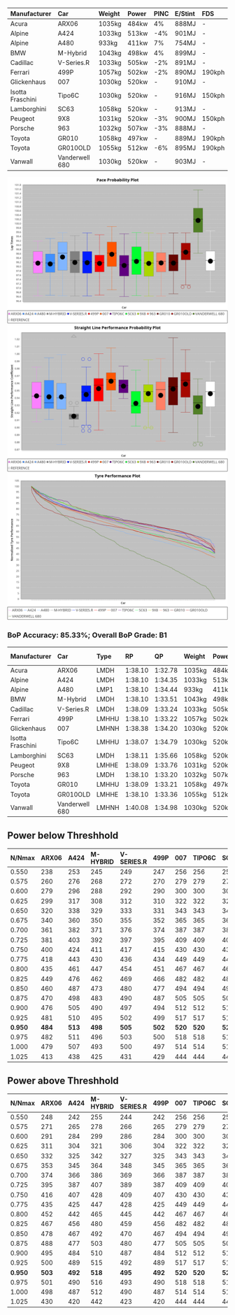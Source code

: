 | Manufacturer     | Car            | Weight | Power | PINC    | E/Stint | FDS     |
|:-|:-|:-|:-|:-|:-|:-|
| Acura            | ARX06          | 1035kg | 484kw | 4%      | 888MJ   |    -    |
| Alpine           | A424           | 1033kg | 513kw | -4%     | 901MJ   |    -    |
| Alpine           | A480           | 933kg  | 411kw | 7%      | 754MJ   |    -    |
| BMW              | M-Hybrid       | 1043kg | 498kw | 4%      | 899MJ   |    -    |
| Cadillac         | V-Series.R     | 1033kg | 505kw | -2%     | 891MJ   |    -    |
| Ferrari          | 499P           | 1057kg | 502kw | -2%     | 890MJ   | 190kph  |
| Glickenhaus      | 007            | 1030kg | 520kw |    -    | 910MJ   |    -    |
| Isotta Fraschini | Tipo6C         | 1030kg | 520kw |    -    | 916MJ   | 150kph  |
| Lamborghini      | SC63           | 1058kg | 520kw |    -    | 913MJ   |    -    |
| Peugeot          | 9X8            | 1031kg | 520kw | -3%     | 900MJ   | 150kph  |
| Porsche          | 963            | 1032kg | 507kw | -3%     | 888MJ   |    -    |
| Toyota           | GR010          | 1058kg | 497kw |    -    | 889MJ   | 190kph  |
| Toyota           | GR010OLD       | 1055kg | 512kw | -6%     | 895MJ   | 190kph  |
| Vanwall          | Vanderwell 680 | 1030kg | 520kw |    -    | 903MJ   |    -    |

![PACECHART](./IMG/AUTO.png)
![STRAIGHTLINEPERFORMANCECHART](./IMG/AUTO_sp.png)
![TYREPERFORMANCECHART](./IMG/AUTO_tw.png)

### BoP Accuracy: 85.33%; Overall BoP Grade: B1
| Manufacturer     | Car            | Type  | RP      | QP      | Weight | Power¹ | Threshhold | PINC    | Power² | E/Stint | AVG Vmax  | FDS     | RDLC | L/Stint | BOP-Grade | Model Accuracy | Model Points | Match%  |
|:-|:-|:-|:-|:-|:-|:-|:-|:-|:-|:-|:-|:-|:-|:-|:-|:-|:-|:-|
| Acura            | ARX06          | LMDH  | 1:38.10 | 1:32.78 | 1035kg | 484kw  | 210.0kph   | 4%      | 503kw  |  888MJ  | 311.73kph |    -    | 1.03 | 30      | -B2       | 100.00%        | 995          | 83.92%  |
| Alpine           | A424           | LMDH  | 1:38.10 | 1:34.35 | 1033kg | 513kw  | 210.0kph   | -4%     | 492kw  |  901MJ  | 311.85kph |    -    | 1.03 | 30      | +C2       | 100.00%        | 642          | 72.79%  |
| Alpine           | A480           | LMP1  | 1:38.10 | 1:34.44 |  933kg | 411kw  | 210.0kph   | 7%      | 440kw  |  754MJ  | 311.08kph |    -    | 0.99 | 28      | ~A1       | 60.26%         | 849          | 100.00% |
| BMW              | M-Hybrid       | LMDH  | 1:38.10 | 1:33.51 | 1043kg | 498kw  | 210.0kph   | 4%      | 518kw  |  899MJ  | 309.51kph |    -    | 1.03 | 29      | -A2       | 100.00%        | 1714         | 90.12%  |
| Cadillac         | V-Series.R     | LMDH  | 1:38.09 | 1:33.24 | 1033kg | 505kw  | 210.0kph   | -2%     | 495kw  |  891MJ  | 311.87kph |    -    | 1.03 | 30      | -A2       | 98.95%         | 2271         | 93.86%  |
| Ferrari          | 499P           | LMHHU | 1:38.10 | 1:33.22 | 1057kg | 502kw  | 210.0kph   | -2%     | 492kw  |  890MJ  | 312.05kph | 190kph  | 1.03 | 30      | -A2       | 99.93%         | 2718         | 91.22%  |
| Glickenhaus      | 007            | LMHNH | 1:38.38 | 1:34.20 | 1030kg | 520kw  | 0.0kph     |    -    | 520kw  |  910MJ  | 317.91kph |    -    | 0.96 | 30      | ~A1       | 96.34%         | 1634         | 100.00% |
| Isotta Fraschini | Tipo6C         | LMHHU | 1:38.07 | 1:34.79 | 1030kg | 520kw  | 0.0kph     |    -    | 520kw  |  916MJ  | 316.77kph | 150kph  | 1.08 | 30      | +C1       | 92.36%         | 133          | 76.64%  |
| Lamborghini      | SC63           | LMDH  | 1:38.11 | 1:35.66 | 1058kg | 520kw  | 210.0kph   |    -    | 520kw  |  913MJ  | 311.35kph |    -    | 1.03 | 30      | ~A1       | 96.54%         | 418          | 95.74%  |
| Peugeot          | 9X8            | LMHHE | 1:38.09 | 1:33.76 | 1031kg | 520kw  | 210.0kph   | -3%     | 504kw  |  900MJ  | 313.10kph | 150kph  | 1.03 | 30      | ~A1       | 88.68%         | 2617         | 99.10%  |
| Porsche          | 963            | LMDH  | 1:38.10 | 1:33.20 | 1032kg | 507kw  | 210.0kph   | -3%     | 492kw  |  888MJ  | 312.01kph |    -    | 1.03 | 30      | -A2       | 99.98%         | 6168         | 92.63%  |
| Toyota           | GR010          | LMHHU | 1:38.09 | 1:33.21 | 1058kg | 497kw  | 210.0kph   |    -    | 497kw  |  889MJ  | 312.02kph | 190kph  | 1.03 | 30      | -A2       | 98.53%         | 3557         | 93.95%  |
| Toyota           | GR010OLD       | LMHHE | 1:38.10 | 1:33.36 | 1055kg | 512kw  | 210.0kph   | -6%     | 481kw  |  895MJ  | 312.70kph | 190kph  | 1.03 | 30      | ~A1       | 92.01%         | 1427         | 97.45%  |
| Vanwall          | Vanderwell 680 | LMHNH | 1:40.08 | 1:34.98 | 1030kg | 520kw  | 0.0kph     |    -    | 520kw  |  903MJ  | 311.39kph |    -    | 1.01 | 30      | +Ω1       | 94.62%         | 633          | 7.26%   |

## Power below Threshhold
| N/Nmax    | ARX06   | A424    | M-HYBRID | V-SERIES.R | 499P    | 007     | TIPO6C  | SC63    | 9X8     | 963     | GR010   | GR010OLD | VANDERWELL 680 | ​     | RPM      | A480    |
|:-|:-|:-|:-|:-|:-|:-|:-|:-|:-|:-|:-|:-|:-|:-|:-|:-|
|  0.550    |  238    |  253    |  245     |  249       |  247    |  256    |  256    |  256    |  256    |  250    |  245    |  252     |  256           |  ​    |   --     |   -     |
|  0.575    |  260    |  276    |  268     |  272       |  270    |  279    |  279    |  279    |  279    |  273    |  267    |  275     |  279           |  ​    |   --     |   -     |
|  0.600    |  279    |  296    |  288     |  292       |  290    |  300    |  300    |  300    |  300    |  293    |  287    |  296     |  300           |  ​    |   --     |   -     |
|  0.625    |  299    |  317    |  308     |  312       |  310    |  322    |  322    |  322    |  322    |  314    |  307    |  317     |  322           |  ​    |   --     |   -     |
|  0.650    |  320    |  338    |  329     |  333       |  331    |  343    |  343    |  343    |  343    |  335    |  328    |  338     |  343           |  ​    |   --     |   -     |
|  0.675    |  340    |  360    |  350     |  355       |  352    |  365    |  365    |  365    |  365    |  356    |  349    |  359     |  365           |  ​    |   --     |   -     |
|  0.700    |  361    |  382    |  371     |  376       |  374    |  387    |  387    |  387    |  387    |  377    |  370    |  381     |  387           |  ​    |   --     |   -     |
|  0.725    |  381    |  403    |  392     |  397       |  395    |  409    |  409    |  409    |  409    |  399    |  391    |  403     |  409           |  ​    |   --     |   -     |
|  0.750    |  400    |  424    |  411     |  417       |  415    |  430    |  430    |  430    |  430    |  419    |  411    |  423     |  430           |  ​    |   --     |   -     |
|  0.775    |  418    |  443    |  430     |  436       |  434    |  449    |  449    |  449    |  449    |  438    |  429    |  442     |  449           |  ​    |  5000    |  247    |
|  0.800    |  435    |  461    |  447     |  454       |  451    |  467    |  467    |  467    |  467    |  455    |  446    |  460     |  467           |  ​    |  5500    |  291    |
|  0.825    |  449    |  476    |  462     |  469       |  466    |  482    |  482    |  482    |  482    |  470    |  461    |  475     |  482           |  ​    |  6000    |  325    |
|  0.850    |  460    |  487    |  473     |  480       |  477    |  494    |  494    |  494    |  494    |  482    |  472    |  486     |  494           |  ​    |  6500    |  368    |
|  0.875    |  470    |  498    |  483     |  490       |  487    |  505    |  505    |  505    |  505    |  492    |  482    |  497     |  505           |  ​    |  7000    |  410    |
|  0.900    |  476    |  505    |  490     |  497       |  494    |  512    |  512    |  512    |  512    |  499    |  489    |  504     |  512           |  ​    |  7500    |  421    |
|  0.925    |  481    |  510    |  495     |  502       |  499    |  517    |  517    |  517    |  517    |  504    |  494    |  509     |  517           |  ​    |  8000    |  417    |
| **0.950** | **484** | **513** | **498**  | **505**    | **502** | **520** | **520** | **520** | **520** | **507** | **497** | **512**  | **520**        | **​** | **8500** | **420** |
|  0.975    |  482    |  511    |  496     |  503       |  500    |  518    |  518    |  518    |  518    |  505    |  495    |  510     |  518           |  ​    |  9000    |  210    |
|  1.000    |  479    |  507    |  493     |  500       |  497    |  514    |  514    |  514    |  514    |  502    |  492    |  506     |  514           |  ​    |   --     |   -     |
|  1.025    |  413    |  438    |  425     |  431       |  429    |  444    |  444    |  444    |  444    |  433    |  424    |  437     |  444           |  ​    |   --     |   -     |

## Power above Threshhold
| N/Nmax    | ARX06   | A424    | M-HYBRID | V-SERIES.R | 499P    | 007     | TIPO6C  | SC63    | 9X8     | 963     | GR010   | GR010OLD | VANDERWELL 680 | ​     | RPM      | A480    |
|:-|:-|:-|:-|:-|:-|:-|:-|:-|:-|:-|:-|:-|:-|:-|:-|:-|
|  0.550    |  248    |  242    |  255     |  244       |  242    |  256    |  256    |  256    |  248    |  242    |  245    |  237     |  256           |  ​    |   --     |   -     |
|  0.575    |  271    |  265    |  278     |  266       |  265    |  279    |  279    |  279    |  271    |  265    |  267    |  259     |  279           |  ​    |   --     |   -     |
|  0.600    |  291    |  284    |  299     |  286       |  284    |  300    |  300    |  300    |  291    |  284    |  287    |  278     |  300           |  ​    |   --     |   -     |
|  0.625    |  311    |  304    |  321     |  306       |  304    |  322    |  322    |  322    |  312    |  304    |  307    |  298     |  322           |  ​    |   --     |   -     |
|  0.650    |  332    |  325    |  342     |  327       |  325    |  343    |  343    |  343    |  333    |  325    |  328    |  318     |  343           |  ​    |   --     |   -     |
|  0.675    |  353    |  345    |  364     |  348       |  345    |  365    |  365    |  365    |  354    |  345    |  349    |  338     |  365           |  ​    |   --     |   -     |
|  0.700    |  374    |  366    |  386     |  369       |  366    |  387    |  387    |  387    |  375    |  366    |  370    |  359     |  387           |  ​    |   --     |   -     |
|  0.725    |  395    |  387    |  407     |  389       |  387    |  409    |  409    |  409    |  396    |  387    |  391    |  379     |  409           |  ​    |   --     |   -     |
|  0.750    |  416    |  407    |  428     |  409       |  407    |  430    |  430    |  430    |  416    |  407    |  411    |  398     |  430           |  ​    |   --     |   -     |
|  0.775    |  435    |  425    |  447     |  428       |  425    |  449    |  449    |  449    |  435    |  425    |  429    |  416     |  449           |  ​    |  5000    |  247    |
|  0.800    |  452    |  442    |  465     |  445       |  442    |  467    |  467    |  467    |  453    |  442    |  446    |  432     |  467           |  ​    |  5500    |  291    |
|  0.825    |  467    |  456    |  480     |  459       |  456    |  482    |  482    |  482    |  468    |  456    |  461    |  446     |  482           |  ​    |  6000    |  325    |
|  0.850    |  478    |  467    |  492     |  470       |  467    |  494    |  494    |  494    |  479    |  467    |  472    |  457     |  494           |  ​    |  6500    |  368    |
|  0.875    |  488    |  477    |  503     |  480       |  477    |  505    |  505    |  505    |  489    |  477    |  482    |  467     |  505           |  ​    |  7000    |  410    |
|  0.900    |  495    |  484    |  510     |  487       |  484    |  512    |  512    |  512    |  496    |  484    |  489    |  473     |  512           |  ​    |  7500    |  421    |
|  0.925    |  500    |  489    |  515     |  492       |  489    |  517    |  517    |  517    |  501    |  489    |  494    |  478     |  517           |  ​    |  8000    |  417    |
| **0.950** | **503** | **492** | **518**  | **495**    | **492** | **520** | **520** | **520** | **504** | **492** | **497** | **481**  | **520**        | **​** | **8500** | **420** |
|  0.975    |  501    |  490    |  516     |  493       |  490    |  518    |  518    |  518    |  502    |  490    |  495    |  479     |  518           |  ​    |  9000    |  210    |
|  1.000    |  498    |  487    |  512     |  490       |  487    |  514    |  514    |  514    |  499    |  487    |  492    |  476     |  514           |  ​    |   --     |   -     |
|  1.025    |  430    |  420    |  442     |  423       |  420    |  444    |  444    |  444    |  430    |  420    |  424    |  411     |  444           |  ​    |   --     |   -     |
